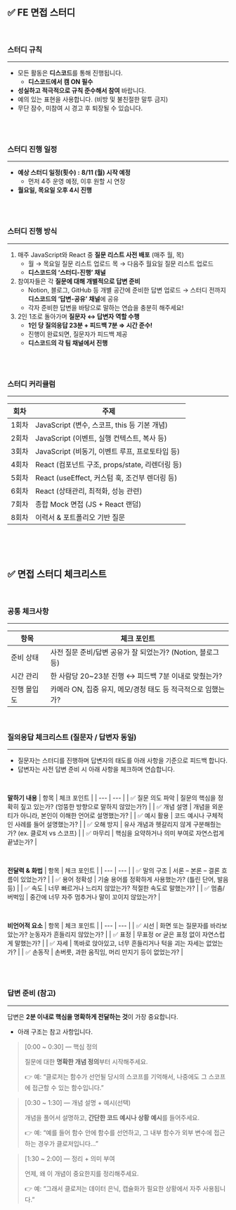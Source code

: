 ## ✅ FE 면접 스터디

<br/>

### 스터디 규칙

---

- 모든 활동은 **디스코드**를 통해 진행됩니다.
  - **디스코드에서 캠 ON 필수**
- **성실하고 적극적으로 규칙 준수해서 참여** 바랍니다.
- 예의 있는 표현을 사용합니다. (비방 및 불친절한 말투 금지)
- 무단 잠수, 미참여 시 경고 후 퇴장될 수 있습니다.

<br/><br/>

### 스터디 진행 일정

---

- **예상 스터디 일정(횟수) :** **8/11 (월) 시작 예정**
  - 먼저 4주 운영 예정, 이후 원할 시 연장
- **월요일, 목요일 오후 4시 진행**

<br/><br/>

### 스터디 진행 방식

---

1. 매주 JavaScript와 React 중 **질문 리스트 사전 배포** (매주 월, 목)
   - 월 → 목요일 질문 리스트 업로드
     목 → 다음주 월요일 질문 리스트 업로드
   - **디스코드의 ‘스터디-진행’ 채널**
2. 참여자들은 각 **질문에 대해 개별적으로 답변 준비**
   - Notion, 블로그, GitHub 등 개별 공간에 준비한 답변 업로드
     → 스터디 전까지 **디스코드의 ‘답변-공유’ 채널**에 공유
   - 각자 준비한 답변을 바탕으로 말하는 연습을 충분히 해주세요!
3. 2인 1조로 돌아가며 **질문자 ↔ 답변자 역할 수행**
   - **1인 당 질의응답 23분 + 피드백 7분 ⇒ 시간 준수!**
   - 진행이 완료되면, 질문자가 피드백 제공
   - **디스코드의 각 팀 채널에서 진행**

<br/><br/>

### 스터디 커리큘럼

---

| 회차  | 주제                                            |
| ----- | ----------------------------------------------- |
| 1회차 | JavaScript (변수, 스코프, this 등 기본 개념)    |
| 2회차 | JavaScript (이벤트, 실행 컨텍스트, 복사 등)     |
| 3회차 | JavaScript (비동기, 이벤트 루프, 프로토타입 등) |
| 4회차 | React (컴포넌트 구조, props/state, 리렌더링 등) |
| 5회차 | React (useEffect, 커스텀 훅, 조건부 렌더링 등)  |
| 6회차 | React (상태관리, 최적화, 성능 관련)             |
| 7회차 | 종합 Mock 면접 (JS + React 랜덤)                |
| 8회차 | 이력서 & 포트폴리오 기반 질문                   |

<br/><br/>
<br/>

## ✅ 면접 스터디 체크리스트

<br/>

### **공통 체크사항**

---

| 항목        | 체크 포인트                                                  |
| ----------- | ------------------------------------------------------------ |
| 준비 상태   | 사전 질문 준비/답변 공유가 잘 되었는가? (Notion, 블로그 등)  |
| 시간 관리   | 한 사람당 20~23분 진행 ↔ 피드백 7분 이내로 맞췄는가?         |
| 진행 몰입도 | 카메라 ON, 집중 유지, 메모/경청 태도 등 적극적으로 임했는가? |

<br/>

### **질의응답 체크리스트 (질문자 / 답변자 동일)**

---

- 질문자는 스터디를 진행하며 답변자의 태도를 아래 사항을 기준으로 피드백 합니다.
- 답변자는 사전 답변 준비 시 아래 사항을 체크하며 연습합니다.

<br/>

**말하기 내용**
| 항목 | 체크 포인트 |
| --- | --- |
| ✅ 질문 의도 파악 | 질문의 핵심을 정확히 짚고 있는가? (엉뚱한 방향으로 말하지 않았는가?) |
| ✅ 개념 설명 | 개념을 외운 티가 아니라, 본인이 이해한 언어로 설명했는가? |
| ✅ 예시 활용 | 코드 예시나 구체적인 사례를 들어 설명했는가? |
| ✅ 오해 방지 | 유사 개념과 헷갈리지 않게 구분해줬는가? (ex. 클로저 vs 스코프) |
| ✅ 마무리 | 핵심을 요약하거나 의미 부여로 자연스럽게 끝냈는가? |

<br/>

**전달력 & 화법**
| 항목 | 체크 포인트 |
| --- | --- |
| ✅ 말의 구조 | 서론 – 본론 – 결론 흐름이 있었는가? |
| ✅ 용어 정확성 | 기술 용어를 정확하게 사용했는가? (틀린 단어, 발음 등) |
| ✅ 속도 | 너무 빠르거나 느리지 않았는가? 적절한 속도로 말했는가? |
| ✅ 멈춤/버벅임 | 중간에 너무 자주 멈추거나 말이 꼬이지 않았는가? |

<br/>

**비언어적 요소**
| 항목 | 체크 포인트 |
| --- | --- |
| ✅ 시선 | 화면 또는 질문자를 바라보았는가? 눈동자가 흔들리지 않았는가? |
| ✅ 표정 | 무표정 or 굳은 표정 없이 자연스럽게 말했는가? |
| ✅ 자세 | 똑바로 앉아있고, 너무 흔들리거나 턱을 괴는 자세는 없었는가? |
| ✅ 손동작 | 손버릇, 과한 움직임, 머리 만지기 등이 없었는가? |

<br/><br/>

### 답변 준비 (참고)

---

답변은 **2분 이내로 핵심을 명확하게 전달하는 것**이 가장 중요합니다.

- 아래 구조는 참고 사항입니다.

> [0:00 ~ 0:30] — 핵심 정의
>
> 질문에 대한 **명확한 개념 정의**부터 시작해주세요.
>
> 👉 예: “클로저는 함수가 선언될 당시의 스코프를 기억해서, 나중에도 그 스코프에 접근할 수 있는 함수입니다.”

> [0:30 ~ 1:30] — 개념 설명 + 예시(선택)
>
> 개념을 풀어서 설명하고, **간단한 코드 예시나 상황 예시**를 들어주세요.
>
> 👉 예: “예를 들어 함수 안에 함수를 선언하고, 그 내부 함수가 외부 변수에 접근하는 경우가 클로저입니다…”

> [1:30 ~ 2:00] — 정리 + 의미 부여
>
> 언제, 왜 이 개념이 중요한지를 정리해주세요.
>
> 👉 예: “그래서 클로저는 데이터 은닉, 캡슐화가 필요한 상황에서 자주 사용됩니다.”

<br/>

